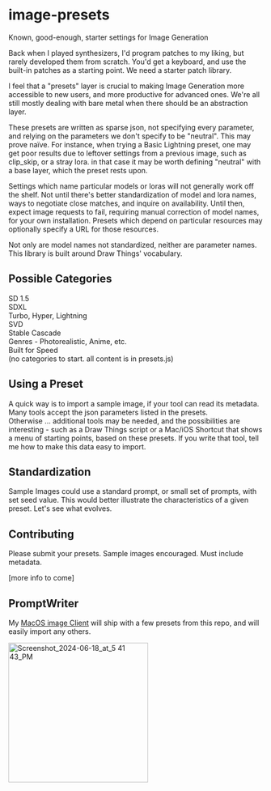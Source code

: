 # image-presets
Known, good-enough, starter settings for Image Generation

Back when I played synthesizers, I'd program patches to my liking, but rarely developed them from scratch. You'd get a keyboard, and use the built-in patches as a starting point. We need a starter patch library.

I feel that a "presets" layer is crucial to making Image Generation more accessible to new users, and more productive for advanced ones. We're all still mostly dealing with bare metal when there should be an abstraction layer.

These presets are written as sparse json, not specifying every parameter, and relying on the parameters we don't specify to be "neutral". This may prove naïve. For instance, when trying a Basic Lightning preset, one may get poor results due to leftover settings from a previous image, such as clip_skip, or a stray lora. in that case it may be worth defining "neutral" with a base layer, which the preset rests upon.

Settings which name particular models or loras will not generally work off the shelf. Not until there's better standardization of model and lora names, ways to negotiate close matches, and inquire on availability. Until then, expect image requests to fail, requiring manual correction of model names, for your own installation. Presets which depend on particular resources may optionally specify a URL for those resources.

Not only are model names not standardized, neither are parameter names. This library is built around Draw Things' vocabulary.


## Possible Categories ##

SD 1.5  
SDXL  
Turbo, Hyper, Lightning  
SVD  
Stable Cascade  
Genres - Photorealistic, Anime, etc.  
Built for Speed   
(no categories to start. all content is in presets.js)


## Using a Preset ##
A quick way is to import a sample image, if your tool can read its metadata. Many tools accept the json parameters listed in the presets.   
Otherwise ... additional tools may be needed, and the possibilities are interesting - such as a Draw Things script or a Mac/iOS Shortcut that shows a menu of starting points, based on these presets. If you write that tool, tell me how to make this data easy to import.


## Standardization ##
Sample Images could use a standard prompt, or small set of prompts, with set seed value. This would better illustrate the characteristics of a given preset. Let's see what evolves.

## Contributing ##
Please submit your presets. Sample images encouraged. Must include metadata.

[more info to come]

## PromptWriter ##
My [MacOS image Client](https://discord.gg/Xz3B2rcAnu) will ship with a few presets from this repo, and will easily import any others.  

<img width="276" alt="Screenshot_2024-06-18_at_5 41 43_PM" src="https://github.com/S1D1T1/image-presets/assets/156350598/d90a3574-c2f1-41a5-8ab0-43f6a30d73b3">
